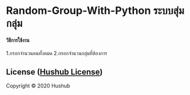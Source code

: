 # Random-Group-With-Python ระบบสุ่มกลุ่ม

#### วิธีการใช้งาน

1.กรอกจำนวนคนทั้งหมด
2.กรอกจำนวนกลุ่มที่ต้องการ

## License ([Hushub License](https://github.com/Hushub/License))

Copyright © 2020 Hushub
